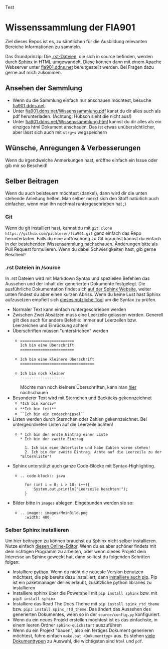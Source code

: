 Test
# Wissenssammlung der FIA901
Ziel dieses Repos ist es, zu sämtlichen für die Ausbildung relevanten Bereiche Informationen zu sammeln. 

Das Grundprinzip: Die [.rst-Dateien](https://de.wikipedia.org/wiki/ReStructuredText), die sich in source befinden, werden durch [Sphinx](https://www.sphinx-doc.org/) in HTML umgewandelt. Diese können dann mit einem Apache Webserver unter [fia901.ddns.net](http://fia901.ddns.net/) bereitgestellt werden. Bei Fragen dazu gerne auf mich zukommen.

## Ansehen der Sammlung
 - Wenn du die Sammlung einfach nur anschauen möchtest, besuche [fia901.ddns.net](http://fia901.ddns.net/).
 - Unter [fia901.ddns.net/Wissenssammlung.pdf](http://fia901.ddns.net/Wissenssammlung.pdf) kanst du dir alles auch als pdf herunterladen. (Achtung: Hübsch sieht die nicht aus!)
 - Unter [fia901.ddns.net/Wissenssammlung.html](http://fia901.ddns.net/Wissenssammlung.html) kannst du dir alles als ein einziges html Dokument anschauen. Das ist etwas unübersichtlicher, aber lässt sich auch mit ``strg+s`` wegspeichern

## Wünsche, Anregungen & Verbesserungen
Wenn du irgendwelche Anmerkungen hast, eröffne einfach ein Issue oder gib mir so Bescheid!

## Selber Beitragen
Wenn du auch beisteuern möchtest (danke!), dann wird dir die unten stehende Anleitung helfen. Man selber merkt sich den Stoff natürlich auch einfacher, wenn man ihn nochmal runtergeschrieben hat ;)

### Git
Wenn du [git](https://git-scm.com/downloads) installiert hast, kannst du mit ``git clone https://github.com/pichlerer/fia901.git`` ganz einfach das Repo herunterladen.
Falls du eine auffrischung zu Git brauchst kannst du einfach in der bestehenden Wissensammlung nachschauen.
Änderungen bitte als Pull Request formulieren. Wenn du dabei Schwierigkeiten hast, gib gerne Bescheid!

### .rst Dateien in /source
In .rst Dateien wird mit Markdown Syntax und speziellen Befehlen das Aussehen und der Inhalt der generierten Dokumente festgelegt. Die ausführliche Dokumentation findet sich [auf der Sphinx Website](https://www.sphinx-doc.org/en/master/usage/restructuredtext/basics.html), weiter unten findest du aber einen kurzen Abriss. Wenn du keine Lust hast Sphinx aufzusetzen empfielt sich [dieses nützliche Tool](https://livesphinx.herokuapp.com/) um die Syntax zu prüfen.

- Normaler Text kann einfach runtergeschrieben werden
- Zwischen Zwei Absätzen muss eine Leerzeile gelassen werden. Generell gilt dies auch für andere Befehle: Immer auf Leerzeilen bzw. Leerzeichen und Einrückung achten!
- Überschriften müssen "unterstrichen" werden
  - ```
    ========================
    Ich bin eine Überschrift
    ========================
    ```
  - ```
    Ich bin eine kleinere Überschrift
    =================================
    ```
  - ```
    Ich bin noch kleiner
    --------------------
    ```
    Möchte man noch kleinere Überschriften, kann man [hier](https://docutils.sourceforge.io/docs/ref/rst/restructuredtext.html#sections) nachschauen
- Besonderer Text wird mit Sternchen und Backticks gekennzeichnet
  - ``*Ich bin kursiv*``
  - ``**Ich bin fett**``
  - ``` ``Ich bin ein codeschnipsel`` ```
- Listen werden durch Sternchen oder Zahlen gekennzeichnet. Bei untergeordneten Listen auf die Leerzeile achten!
  - ```
    * Ich bin der erste Eintrag einer Liste
    * Ich bin der zweite Eintrag

      1. Ich bin eine Unterliste und habe Zahlen vorne stehen!
      2. Ich bin der zweite Eintrag. Achte auf die Leerzeile zu der "Elternliste"!
    ```
- Sphinx unterstützt auch ganze Code-Blöcke mit Syntax-Highlighting.
  - ```
    .. code-block:: java
    
      for (int i = 0; i > 10; i++){
          System.out.println("Leerzeile beachten!");
      }
    ```
- Bilder bitte in ``images`` ablegen. Eingebunden werden sie so:
  - ```
    .. image:: images/MeinBild.png
      :width: 400
    ```
### Selber Sphinx installieren
Um hier beitragen zu können brauchst du Sphinx nicht selber installieren. Nutze einfach [diesen Online-Editor](https://livesphinx.herokuapp.com/). Wenn du es aber schöner findets mit dem richtigen Programm zu arbeiten, oder wenn dieses Projekt dein Interesse an Sphinx geweckt hat, dann solltest du folgenden Schritten folgen:
- Installiere [python](https://www.python.org/downloads/). Wenn du nicht die neueste Version benutzen möchtest, die pip bereits dazu installiert, dann [installiere auch pip](https://www.liquidweb.com/kb/install-pip-windows/). Pip ist ein paketmanager der es erlaubt, zusätzliche python libraries zu installieren
- Installiere sphinx über die Powershell mit ``pip install sphinx`` bzw. mit ``pip3 install sphinx``
- Installiere das Read The Docs Theme mit ``pip install spinx_rtd_theme`` bzw. ``pip3 install spinx_rtd_theme``. Das ändert das Aussehen des generierten Dokumentes, wenn so in der ``source/config.py`` konfiguriert.
- Wenn du ein neues Projekt erstellen möchtest ist es das einfachste, in einem leeren Ordner ``sphinx-quickstart`` auszuführen
- Wenn du ein Projekt "bauen", also ein fertiges Dokument generieren möchtest, führe einfach ``make.bat <Dokumenttyp>`` aus. Es stehen [viele Dokumenttypen](https://www.sphinx-doc.org/en/master/man/sphinx-build.html) zu Auswahl, die wichtigsten sind ``html`` und ``pdf``.
